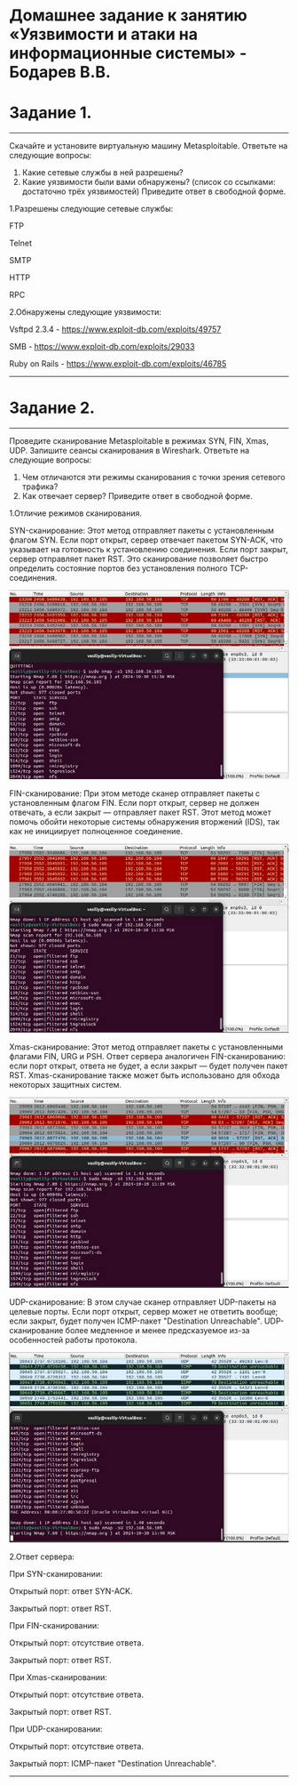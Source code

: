 # Домашнее задание к занятию «Уязвимости и атаки на информационные системы» - Бодарев В.В.

# Задание 1.

---

Скачайте и установите виртуальную машину Metasploitable.
Ответьте на следующие вопросы:
1. Какие сетевые службы в ней разрешены?
2. Какие уязвимости были вами обнаружены? (список со ссылками: достаточно трёх уязвимостей)
Приведите ответ в свободной форме.

1.Разрешены следующие сетевые службы:

FTP

Telnet

SMTP

HTTP

RPC

2.Обнаружены следующие уязвимости:

Vsftpd 2.3.4 - https://www.exploit-db.com/exploits/49757

SMB - https://www.exploit-db.com/exploits/29033

Ruby on Rails - https://www.exploit-db.com/exploits/46785

---

# Задание 2.

---

Проведите сканирование Metasploitable в режимах SYN, FIN, Xmas, UDP.
Запишите сеансы сканирования в Wireshark.
Ответьте на следующие вопросы:
1. Чем отличаются эти режимы сканирования с точки зрения сетевого трафика?
2. Как отвечает сервер?
Приведите ответ в свободной форме.

1.Отличие режимов сканирования.

SYN-сканирование: Этот метод отправляет пакеты с установленным флагом SYN. Если порт открыт, сервер отвечает пакетом SYN-ACK, что указывает на готовность к установлению соединения. Если порт закрыт, сервер отправляет пакет RST. Это сканирование позволяет быстро определить состояние портов без установления полного TCP-соединения.

![image alt](https://github.com/vasionxxx/devhw2/blob/main/CICD/7_1.JPG)

FIN-сканирование: При этом методе сканер отправляет пакеты с установленным флагом FIN. Если порт открыт, сервер не должен отвечать, а если закрыт — отправляет пакет RST. Этот метод может помочь обойти некоторые системы обнаружения вторжений (IDS), так как не инициирует полноценное соединение.

![image alt](https://github.com/vasionxxx/devhw2/blob/main/CICD/7_2.JPG)

Xmas-сканирование: Этот метод отправляет пакеты с установленными флагами FIN, URG и PSH. Ответ сервера аналогичен FIN-сканированию: если порт открыт, ответа не будет, а если закрыт — будет получен пакет RST. Xmas-сканирование также может быть использовано для обхода некоторых защитных систем.

![image alt](https://github.com/vasionxxx/devhw2/blob/main/CICD/7_3.JPG)

UDP-сканирование: В этом случае сканер отправляет UDP-пакеты на целевые порты. Если порт открыт, сервер может не ответить вообще; если закрыт, будет получен ICMP-пакет "Destination Unreachable". UDP-сканирование более медленное и менее предсказуемое из-за особенностей работы протокола.

![image alt](https://github.com/vasionxxx/devhw2/blob/main/CICD/7_4.JPG)

2.Ответ сервера:

При SYN-сканировании:

Открытый порт: ответ SYN-ACK.

Закрытый порт: ответ RST.

При FIN-сканировании:

Открытый порт: отсутствие ответа.

Закрытый порт: ответ RST.

При Xmas-сканировании:

Открытый порт: отсутствие ответа.

Закрытый порт: ответ RST.

При UDP-сканировании:

Открытый порт: отсутствие ответа.

Закрытый порт: ICMP-пакет "Destination Unreachable".


---




